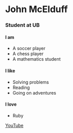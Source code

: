 <!DOCTYPE html>
<html>
	<head>
		<title>My Portfolio</title>
	</head>
	<body>
		<div>
			<h1>John McElduff</h1>
			<h3>Student at UB</h3>
		</div>
		<div>
		<h4>I am</h4>
		<ul>
			<li>A soccer player</li>
			<li>A chess player</li>
			<li>A mathematics student</li>
		</ul>
		<h4>I like</h4>
		<ul>
			<li>Solving problems</li>
			<li>Reading</li>
			<li>Going on adventures</li>
		</ul>
		<h4>I love</h4>
		<ul>
			<li>Ruby</li>
		</ul>
		</div>
	</body>
	<a href="https://www.youtube.com/channel/UCTeAwrqPsWEVeqM9QM4O91Q">YouTube</a>
</html>
